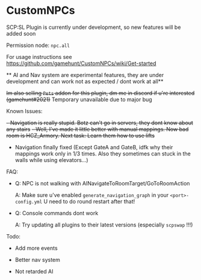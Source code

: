 # CustomNPCs
SCP:SL Plugin is currently under development, so new features will be added soon

Permission node: `npc.all`

For usage instructions see https://github.com/gamehunt/CustomNPCs/wiki/Get-started


** AI and Nav system are experimental features, they are under development and can work not as expected / dont work at all**

~~Im also selling `Pets` addon for this plugin, dm me in discord if u're interested (gamehunt#2021)~~  Temporary unavailable due to major bug

Known Issues:

 ~~- Navigation is really stupid. Botz can't go in servers, they dont know about any stairs~~
 ~~- Well, I've made it little better with manual mappings. Now bad room is HCZ_Armory. Next task: Learn them how to use lifts~~
 - Navigation finally fixed (Except GateA and GateB, idfk why their mappings work only in 1/3 times. Also they sometimes can stuck in the walls while using elevators...)

FAQ:

 - Q: NPC is not walking with AINavigateToRoomTarget/GoToRoomAction
 
   A: Make sure u've enabled `generate_navigation_graph` in your `<port>-config.yml` U need to do round restart after that!
   
 - Q: Console commands dont work
   
   A: Try updating all plugins to their latest versions (especially `scpswap` !!!) 
   
Todo:

- Add more events

- Better nav system

- Not retarded AI
